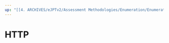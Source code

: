 ```yaml
---
up: "[[4. ARCHIVES/eJPTv2/Assessment Methodologies/Enumeration/Enumeration|Enumeration]]"
---
```


# HTTP
